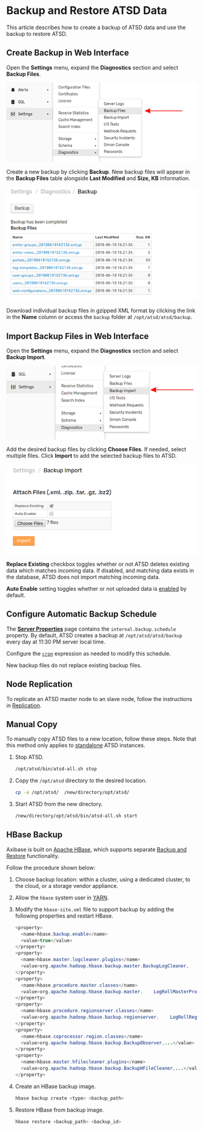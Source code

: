 # Backup and Restore ATSD Data

This article describes how to create a backup of ATSD data and use the backup to restore ATSD.

## Create Backup in Web Interface

Open the **Settings** menu, expand the **Diagnostics** section and select **Backup Files**.

![](./images/backup-files.png)

Create a new backup by clicking **Backup**. New backup files will appear in the **Backup Files** table alongside **Last Modified** and **Size, KB** information.

![](./images/backed-up-files.png)

Download individual backup files in gzipped XML format by clicking the link in the **Name** column or access the `backup` folder at `/opt/atsd/atsd/backup`.

## Import Backup Files in Web Interface

Open the **Settings** menu, expand the **Diagnostics** section and select **Backup Import**.

![](./images/backup-import.png)

Add the desired backup files by clicking **Choose Files**. If needed, select multiple files. Click **Import** to add the selected backup files to ATSD.

![](./images/import-backup.png)

**Replace Existing** checkbox toggles whether or not ATSD deletes existing data which matches incoming data. If disabled, and matching data exists in the database, ATSD does not import matching incoming data.

**Auto Enable** setting toggles whether or not uploaded data is [enabled](./data_retention.md#disable-metric) by default.

## Configure Automatic Backup Schedule

The [**Server Properties**](./server-properties.md) page contains the `internal.backup.schedule` property. By default, ATSD creates a backup at `/opt/atsd/atsd/backup` every day at 11:30 PM server local time.

Configure the [`cron`](https://axibase.com/docs/axibase-collector/scheduling.html#cron-expressions) expression as needed to modify this schedule.

New backup files do not replace existing backup files.

## Node Replication

To replicate an ATSD master node to an slave node, follow the instructions in [Replication](./replication.md).

## Manual Copy

To manually copy ATSD files to a new location, follow these steps. Note that this method only applies to [standalone](../installation/README.md#packages) ATSD instances.

1. Stop ATSD.

    ```sh
    /opt/atsd/bin/atsd-all.sh stop
    ```

2. Copy the `/opt/atsd` directory to the desired location.

    ```sh
    cp -a /opt/atsd/  /new/directory/opt/atsd/
    ```

3. Start ATSD from the new directory.

    ```sh
    /new/directory/opt/atsd/bin/atsd-all.sh start
    ```

## HBase Backup

Axibase is built on [Apache HBase](../README.md#technology-stack), which supports separate [Backup and Restore](https://hbase.apache.org/book.html#backuprestore) functionality.

Follow the procedure shown below:

1. Choose backup location: within a cluster, using a dedicated cluster, to the cloud, or a storage vendor appliance.
1. Allow the `hbase` system user in [YARN](https://hbase.apache.org/book.html#br.initial.setup).
1. Modify the `hbase-site.xml` file to support backup by adding the following properties and restart HBase.

    ```java
    <property>
      <name>hbase.backup.enable</name>
      <value>true</value>
    </property>
    <property>
      <name>hbase.master.logcleaner.plugins</name>
      <value>org.apache.hadoop.hbase.backup.master.BackupLogCleaner,    ...</value>
    </property>
    <property>
      <name>hbase.procedure.master.classes</name>
      <value>org.apache.hadoop.hbase.backup.master.    LogRollMasterProcedureManager,...</value>
    </property>
    <property>
      <name>hbase.procedure.regionserver.classes</name>
      <value>org.apache.hadoop.hbase.backup.regionserver.    LogRollRegionServerProcedureManager,...</value>
    </property>
    <property>
      <name>hbase.coprocessor.region.classes</name>
      <value>org.apache.hadoop.hbase.backup.BackupObserver,...</value>
    </property>
    <property>
      <name>hbase.master.hfilecleaner.plugins</name>
      <value>org.apache.hadoop.hbase.backup.BackupHFileCleaner,...</value>
    </property>
    ```

1. Create an HBase backup image.

    ```sh
    hbase backup create <type> <backup_path>
    ```
1. Restore HBase from backup image.

    ```sh
    hbase restore <backup_path> <backup_id>
    ```